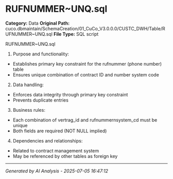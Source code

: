 # RUFNUMMER~UNQ.sql

**Category:** Data
**Original Path:** cuco.dbmaintain/SchemaCreation/01_CuCo_V3.0.0.0/CUSTC_DWH/Table/RUFNUMMER~UNQ.sql
**File Type:** SQL script

RUFNUMMER~UNQ.sql
1. Purpose and functionality:
- Establishes primary key constraint for the rufnummer (phone number) table
- Ensures unique combination of contract ID and number system code

2. Data handling:
- Enforces data integrity through primary key constraint
- Prevents duplicate entries

3. Business rules:
- Each combination of vertrag_id and rufnummernsystem_cd must be unique
- Both fields are required (NOT NULL implied)

4. Dependencies and relationships:
- Related to contract management system
- May be referenced by other tables as foreign key

---
*Generated by AI Analysis - 2025-07-05 16:47:12*
